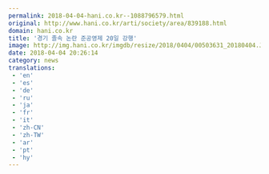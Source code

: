 ```yaml
---
permalink: 2018-04-04-hani.co.kr--1088796579.html
original: http://www.hani.co.kr/arti/society/area/839188.html
domain: hani.co.kr
title: '경기 졸속 논란 준공영제 20일 강행'
image: http://img.hani.co.kr/imgdb/resize/2018/0404/00503631_20180404.JPG
date: 2018-04-04 20:26:14
category: news
translations: 
 - 'en'
 - 'es'
 - 'de'
 - 'ru'
 - 'ja'
 - 'fr'
 - 'it'
 - 'zh-CN'
 - 'zh-TW'
 - 'ar'
 - 'pt'
 - 'hy'
---
```


